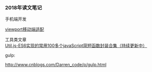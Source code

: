 ### 2018年读文笔记

手机端开发

[viewport移动端适配](https://juejin.im/post/5bfa99e0e51d4555557d26c6)

工具类文章  
[Util.js-ES6实现的常用100多个javaScript简短函数封装合集（持续更新中）](https://segmentfault.com/a/1190000012553765#articleHeader6)


gulp:  

http://www.cnblogs.com/Darren_code/p/gulp.html